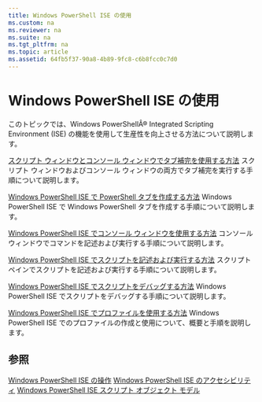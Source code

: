 ```yaml
---
title: Windows PowerShell ISE の使用
ms.custom: na
ms.reviewer: na
ms.suite: na
ms.tgt_pltfrm: na
ms.topic: article
ms.assetid: 64fb5f37-90a8-4b89-9fc8-c6b8fcc0c7d0
---
```

# Windows PowerShell ISE の使用
このトピックでは、Windows PowerShellÂ® Integrated Scripting Environment (ISE) の機能を使用して生産性を向上させる方法について説明します。

[スクリプト ウィンドウとコンソール ウィンドウでタブ補完を使用する方法](How-to-Use-Tab-Completion-in-the-Script-Pane-and-Console-Pane.md)
スクリプト ウィンドウおよびコンソール ウィンドウの両方でタブ補完を実行する手順について説明します。

[Windows PowerShell ISE で PowerShell タブを作成する方法](How-to-Create-a-PowerShell-Tab-in-Windows-PowerShell-ISE.md)
Windows PowerShell ISE で Windows PowerShell タブを作成する手順について説明します。

[Windows PowerShell ISE でコンソール ウィンドウを使用する方法](How-to-Use-the-Console-Pane-in-the-Windows-PowerShell-ISE.md)
コンソール ウィンドウでコマンドを記述および実行する手順について説明します。

[Windows PowerShell ISE でスクリプトを記述および実行する方法](How-to-Write-and-Run-Scripts-in-the-Windows-PowerShell-ISE.md)
スクリプト ペインでスクリプトを記述および実行する手順について説明します。

[Windows PowerShell ISE でスクリプトをデバッグする方法](How-to-Debug-Scripts-in-Windows-PowerShell-ISE.md)
Windows PowerShell ISE でスクリプトをデバッグする手順について説明します。

[Windows PowerShell ISE でプロファイルを使用する方法](How-to-Use-Profiles-in-Windows-PowerShell-ISE.md)
Windows PowerShell ISE でのプロファイルの作成と使用について、概要と手順を説明します。

## 参照
[Windows PowerShell ISE の操作](../../getting-started/fundamental/Exploring-the-Windows-PowerShell-ISE.md)
[Windows PowerShell ISE のアクセシビリティ](../../setup/Accessibility-in-Windows-PowerShell-ISE.md)
[Windows PowerShell ISE スクリプト オブジェクト モデル](https://technet.microsoft.com/en-us/library/69b047d0-da79-413e-b948-8e45d05d1f85)



<!--HONumber=May16_HO2-->


